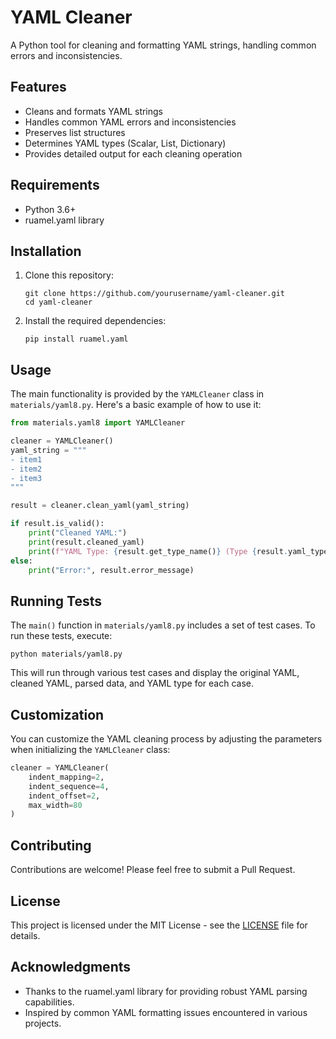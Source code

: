 # YAML Cleaner

A Python tool for cleaning and formatting YAML strings, handling common errors and inconsistencies.

## Features

- Cleans and formats YAML strings
- Handles common YAML errors and inconsistencies
- Preserves list structures
- Determines YAML types (Scalar, List, Dictionary)
- Provides detailed output for each cleaning operation

## Requirements

- Python 3.6+
- ruamel.yaml library

## Installation

1. Clone this repository:
   ```
   git clone https://github.com/yourusername/yaml-cleaner.git
   cd yaml-cleaner
   ```

2. Install the required dependencies:
   ```
   pip install ruamel.yaml
   ```

## Usage

The main functionality is provided by the `YAMLCleaner` class in `materials/yaml8.py`. Here's a basic example of how to use it:

```python
from materials.yaml8 import YAMLCleaner

cleaner = YAMLCleaner()
yaml_string = """
- item1
- item2
- item3
"""

result = cleaner.clean_yaml(yaml_string)

if result.is_valid():
    print("Cleaned YAML:")
    print(result.cleaned_yaml)
    print(f"YAML Type: {result.get_type_name()} (Type {result.yaml_type})")
else:
    print("Error:", result.error_message)
```

## Running Tests

The `main()` function in `materials/yaml8.py` includes a set of test cases. To run these tests, execute:

```
python materials/yaml8.py
```

This will run through various test cases and display the original YAML, cleaned YAML, parsed data, and YAML type for each case.

## Customization

You can customize the YAML cleaning process by adjusting the parameters when initializing the `YAMLCleaner` class:

```python
cleaner = YAMLCleaner(
    indent_mapping=2,
    indent_sequence=4,
    indent_offset=2,
    max_width=80
)
```

## Contributing

Contributions are welcome! Please feel free to submit a Pull Request.

## License

This project is licensed under the MIT License - see the [LICENSE](LICENSE) file for details.

## Acknowledgments

- Thanks to the ruamel.yaml library for providing robust YAML parsing capabilities.
- Inspired by common YAML formatting issues encountered in various projects.
